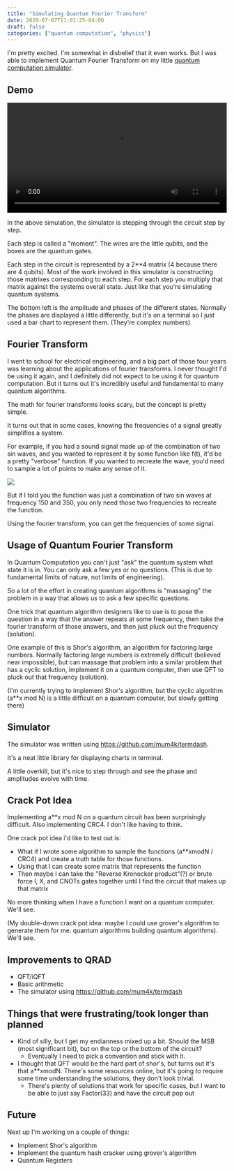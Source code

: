 ```yaml
---
title: "Simulating Quantum Fourier Transform"
date: 2020-07-07T11:01:25-04:00
draft: false
categories: ["quantum computation", "physics"]
---
```


I'm pretty excited. I'm somewhat in disbelief that it even works. But I was able to implement Quantum Fourier Transform on my little [quantum computation simulator](https://github.com/c0nrad/qrad).

<!--more-->

## Demo

<div style="text-align: center">
<video controls src="/iqft.mp4" style="width: 100%;" autoplay loop ></video>
</div>

In the above simulation, the simulator is stepping through the circuit step by step.

Each step is called a "moment". The wires are the little qubits, and the boxes are the quantum gates.

Each step in the circuit is represented by a 2\*\*4 matrix (4 because there are 4 qubits). Most of the work involved in this simulator is constructing those matrixes corresponding to each step. For each step you multiply that matrix against the systems overall state. Just like that you're simulating quantum systems.

The bottom left is the amplitude and phases of the different states. Normally the phases are displayed a little differently, but it's on a terminal so I just used a bar chart to represent them. (They're complex numbers).

## Fourier Transform

I went to school for electrical engineering, and a big part of those four years was learning about the applications of fourier transforms. I never thought I'd be using it again, and I definitely did not expect to be using it for quantum computation. But it turns out it's incredibly useful and fundamental to many quantum algorithms.

The math for fourier transforms looks scary, but the concept is pretty simple.

It turns out that in some cases, knowing the frequencies of a signal greatly simplifies a system.

For example, if you had a sound signal made up of the combination of two sin waves, and you wanted to represent it by some function like f(t), it'd be a pretty "verbose" function. If you wanted to recreate the wave, you'd need to sample a lot of points to make any sense of it.

<img src="/fourier.png">

But if I told you the function was just a combination of two sin waves at frequency 150 and 350, you only need those two frequencies to recreate the function.

Using the fourier transform, you can get the frequencies of some signal.

## Usage of Quantum Fourier Transform

In Quantum Computation you can't just "ask" the quantum system what state it is in. You can only ask a few yes or no questions. (This is due to fundamental limits of nature, not limits of engineering).

So a lot of the effort in creating quantum algorithms is "massaging" the problem in a way that allows us to ask a few specific questions.

One trick that quantum algorithm designers like to use is to pose the question in a way that the answer repeats at some frequency, then take the fourier transform of those answers, and then just pluck out the frequency (solution).

One example of this is Shor's algorithm, an algorithm for factoring large numbers. Normally factoring large numbers is extremely difficult (believed near impossible), but can massage that problem into a similar problem that has a cyclic solution, implement it on a quantum computer, then use QFT to pluck out that frequency (solution).

(I'm currently trying to implement Shor's algorithm, but the cyclic algorithm (a\*\*x mod N) is a little difficult on a quantum computer, but slowly getting there)

## Simulator

The simulator was written using https://github.com/mum4k/termdash.

It's a neat little library for displaying charts in terminal.

A little overkill, but it's nice to step through and see the phase and amplitudes evolve with time.

## Crack Pot Idea

Implementing a\*\*x mod N on a quantum circuit has been surprisingly difficult. Also implementing CRC4. I don't like having to think.

One crack pot idea i'd like to test out is:

- What if I wrote some algorithm to sample the functions (a\*\*xmodN / CRC4) and create a truth table for those functions.
- Using that I can create some matrix that represents the function
- Then maybe I can take the "Reverse Kronocker product"(?) or brute force I, X, and CNOTs gates together until I find the circuit that makes up that matrix

No more thinking when I have a function I want on a quantum computer. We'll see.

(My double-down crack pot idea: maybe I could use grover's algorithm to generate them for me. quantum algorithms building quantum algorithms). We'll see.

## Improvements to QRAD

- QFT/iQFT
- Basic arithmetic
- The simulator using https://github.com/mum4k/termdash

## Things that were frustrating/took longer than planned

- Kind of silly, but I get my endianness mixed up a bit. Should the MSB (most significant bit), but on the top or the bottom of the circuit?
  - Eventually I need to pick a convention and stick with it.
- I thought that QFT would be the hard part of shor's, but turns out it's that a\*\*xmodN. There's some resources online, but it's going to require some time understanding the solutions, they don't look trivial.
  - There's plenty of solutions that work for specific cases, but I want to be able to just say Factor(33) and have the circuit pop out

## Future

Next up I'm working on a couple of things:

- Implement Shor's algorithm
- Implement the quantum hash cracker using grover's algorithm
- Quantum Registers
